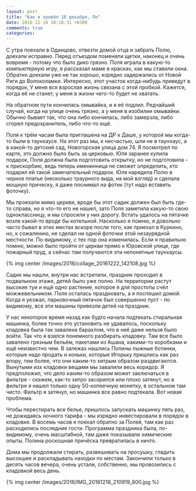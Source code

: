 ```yaml
---
layout: post
title: "Как я провёл 18 декабря, Пн"
date: 2016-12-18 10:18:31 +0300
comments: true
categories: 
---
```

С утра поехали в Одинцово, отвезти домой отца и забрать Полю, доехали исправно. Перед отъездом поменяли щетки, наконец и очень вовремя - потому что было дико грязно. Поля играла в какую-то компьютерную игру, я рассказал маме в красках, как мы ставили окна. Обратно доехали уже не так хорошо, изрядно задержались от Новой Риги до Волоколамки. Интересно, этот участок когда-нибудь приведут в порядок, У меня вся взрослая жизнь связана с этой пробкой. Кажется, когда её не станет, у меня в жизни чего-то будет не хватать. 

На обратном пути кончилась омывайка, и я её подлил. Редчайший случай, когда на улице очень грязно, а у меня в изобилии омывайки. Обычно бывает так, что она либо кончилась, либо замерзла, либо сгорел предохранитель, либо что-то ещё.

Поля к трём часам была приглашена на ДР к Даше, у которой мы когда-то были в таунхаусе. На этот раз мы, к несчастью, шли не в таунхаус, а в какой-то детский сад, Новогорская улица дом 74. Я посмотрел по карте, это должно было быть за церковью. Юля заранее купила подарок, Поля должна была подготовить открытку, но не подготовила - к прискорбию, ведь теперь именинница не сможет определить, кто подарил ей такой замечательный подарок. Юля нарядила Полю в черное платье (несколько траурного вида, на мой взгляд) и сделала мощную прическу, я даже поснимал на фотик (тут надо вставить фоточку).

Мы проехали мимо церкви, вроде бы этот садик должен был быть где-то справа, но я что-то его не нашел, зато Поля заметила какую-то свою одноклассницу, и мы спросили у них дорогу. Встать удалось на пятачке возле какой-то вроде бы котельной. Насколько я помню, я довольно часто бывал в этих местах вскоре после того, как приехал в Куркино, но, к сожалению, не сделал ни одной фоточки этой незаурядной местности. По-видимому, с тех пор она изменилась. Если я правильно помню, можно было пройти от церкви прямо к Юровской улице, где пожарный пруд, а сейчас там получаются эти непонятные таунхаусы.

{% img center /images/2016/collage_20161222_142108.jpg %}

Садик мы нашли, внутри нас встретили, праздник проходил в подвальном этаже, детей было уже полно. На территории растут высокие туи и ещё одно растение, которое я для простоты счёл можжевельником. Поля осталась праздновать, а я поспешил домой. Когда я уезжал, парковочный пятачок был совершенно пуст - по видимому, все эти машины привезли детей на праздник.

У нас некоторое время назад как будто начала подтекать стиральная машинка, более точно это установить не удавалось, поскольку кладовка была так завалена барахлом, что в неё даже нельзя было войти. Так что я взялся понемного разбирать кладовку. Там все было завалено грязным бельём, пакетами из Ашана, какими-то коробками и ещё неизвестно чем. В залежах нашлись Полины лыжные ботинки, которые надо продать и коньки, которые Игорьку пришлись как раз впору, тем более, что они каким-то хитрым образом раздвигаются. Вынутыми изх кладовки вещами мы завалили весь коридор. Я предположил, что дело каким-то образом может заключаться в фильтре - скажем, как-то хитро засорился или плохо затянут, но в фильтре я нашел только одну 50-копеечную монетку, в остальном там чисто. Фильтр я затянул, но машинка все равно подтекала. Вот новая проблема.

Чтобы перестирать все белье, пришлось запускать машинку пять раз, не дожидаясь ночного тарифа - мы изрядно инвестировали в порядок в кладовке. В восемь часов я поехал обратно за Полей, там как раз расходились последние гости. Программа праздника была, по-видимому, очень масштабной, там даже показывали химические опыты. Полина роскошная причёска превратилась в ничто.

Дома мы продолжали стирать, развешивать на просушку, гладить высохшее и раскладывать находки по местам. Закончили только в десять часов вечера, очень устали, собственно, мы провозились с кладовкой весь день.

{% img center /images/2016/IMG_20161218_210919_800.jpg %}
